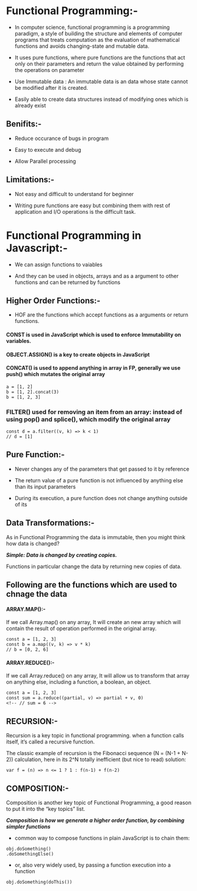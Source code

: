 
# Functional Programming:-

- In computer science, functional programming is a programming paradigm, a style of building the structure and elements of computer programs that treats computation as the evaluation of mathematical functions and avoids changing-state and mutable data.

- It uses pure functions, where pure functions are the functions that act only on their parameters and return the value obtained by performing the operations on parameter

- Use Immutable data : An immutable data is an data whose state cannot be modified after it is created. 

- Easily able to create data structures instead of modifying ones which is already exist


## Benifits:-

- Reduce occurance of bugs in program 

- Easy to execute and debug

- Allow Parallel processing
	

## Limitations:-

- Not easy and difficult to understand for beginner

- Writing pure functions are easy but combining them with rest of application and I/O operations is the difficult task. 




# Functional Programming in Javascript:-

- We can assign functions to vaiables

- And they can be used in objects, arrays and as a argument to other functions and can be returned by functions


## Higher Order Functions:-
	
- HOF are the functions which accept functions as a arguments or return functions.


#### CONST is used in JavaScript which is used to enforce Immutability on variables.

#### OBJECT.ASSIGN() is a key to create objects in JavaScript

#### CONCAT() is used to append anything in array in FP, generally we use push() which mutates the original array
	
```
a = [1, 2]
b = [1, 2].concat(3)
b = [1, 2, 3]
```

### FILTER() used  for removing an item from an array: instead of using pop() and splice(), which modify the original array

```
const d = a.filter((v, k) => k < 1)
// d = [1]
```


## Pure Function:-

- Never changes any of the parameters that get passed to it by reference

- The return value of a pure function is not influenced by anything else than its input parameters

- During its execution, a pure function does not change anything outside of its


## Data Transformations:-

As in Functional Programming the data is immutable, then you might think how data is changed?

***Simple: Data is changed by creating copies.***

Functions in particular change the data by returning new copies of data.


## Following are the functions which are used to chnage the data

#### ARRAY.MAP():-

If we call Array.map() on any array, It will create an new array which will contain the result of operation performed in the original array.

```
const a = [1, 2, 3]
const b = a.map((v, k) => v * k)
// b = [0, 2, 6]

```

#### ARRAY.REDUCE():-

If we call Array.reduce() on any array, It will allow us to transform that array on anything else, including a function, a boolean, an object.

```
const a = [1, 2, 3]
const sum = a.reduce((partial, v) => partial + v, 0)
<!-- // sum = 6 -->
```
	
## RECURSION:-

Recursion is a key topic in functional programming. when a function calls itself, it’s called a recursive function.

The classic example of recursion is the Fibonacci sequence (N = (N-1 + N-2)) calculation, here in its 2^N totally inefficient (but nice to read) solution:

```
var f = (n) => n <= 1 ? 1 : f(n-1) + f(n-2)
```

## COMPOSITION:-

Composition is another key topic of Functional Programming, a good reason to put it into the “key topics” list.

***Composition is how we generate a higher order function, by combining simpler functions***

- common way to compose functions in plain JavaScript is to chain them:

```
obj.doSomething()
.doSomethingElse()
```

- or, also very widely used, by passing a function execution into a function

```
obj.doSomething(doThis())
``` 
